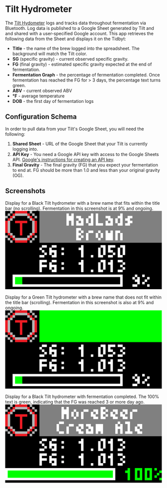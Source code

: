 # Tilt Hydrometer
The [Tilt Hydometer](https://tilthydrometer.com) logs and tracks data throughout fermentation via Bluetooth. Log data is published to a Google Sheet generated by Tilt and and shared with a user-specified Google account. This app retrieves the following data from the Sheet and displays it on the Tidbyt:
* **Title** - the name of the brew logged into the spreadsheet. The background will match the Tilt color.
* **SG** (specific gravity) - current observed specific gravity.
* **FG** (final gravity) - estimated specific gravity expected at the end of fermentation.
* **Fermentation Graph** - the percentage of fermentation completed. Once fermentation has reached the FG for > 3 days, the percentage text turns green.
* **ABV** - current observed ABV
* **°F** - average temperature
* **DOB** - the first day of fermentation logs

## Configuration Schema
In order to pull data from your Tilt's Google Sheet, you will need the following:

1. **Shared Sheet** - URL of the Google Sheet that your Tilt is currently logging into.
2. **API Key** - You need a Google API key with access to the Google Sheets API. [Google's instructions for creating an API key](https://support.google.com/googleapi/answer/6158862?hl=en). 
3. **Final Gravity** - The final gravity (FG) that you expect your fermentation to end at. FG should be more than 1.0 and less than your original gravity (OG).

## Screenshots
Display for a Black Tilt hydrometer with a brew name that fits within the title bar (no scrolling). Fermentation in this screenshot is at 9% and ongoing.
![Black Tilt No Scroll](img_noscroll.gif)

Display for a Green Tilt hydrometer with a brew name that does not fit within the title bar (scrolling). Fermentation in this screenshot is also at 9% and ongoing.
![Green Tilt Scroll](img_scroll.gif)

Display for a Black Tilt hydrometer with fermentation completed. The 100% text is green, indicating that the FG was reached 3 or more day ago.
![Black Tilt Fermentation Done](img_done.gif)